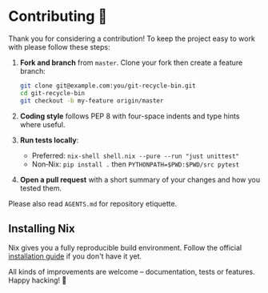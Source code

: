 # Contributing 🙌

Thank you for considering a contribution!
To keep the project easy to work with please follow these steps:

1. **Fork and branch** from `master`.
   Clone your fork then create a feature branch:

   ```bash
   git clone git@example.com:you/git-recycle-bin.git
   cd git-recycle-bin
   git checkout -b my-feature origin/master
   ```

2. **Coding style** follows PEP 8 with four-space indents
   and type hints where useful.
3. **Run tests locally**:
   - Preferred: `nix-shell shell.nix --pure --run "just unittest"`
   - Non‑Nix: `pip install .` then `PYTHONPATH=$PWD:$PWD/src pytest`
4. **Open a pull request** with a short summary of your changes and how you
   tested them.

Please also read `AGENTS.md` for repository etiquette.

## Installing Nix

Nix gives you a fully reproducible build environment. Follow the official
[installation guide](https://nixos.org/download.html) if you don't have it yet.

All kinds of improvements are welcome – documentation, tests or features.
Happy hacking! 🚀
